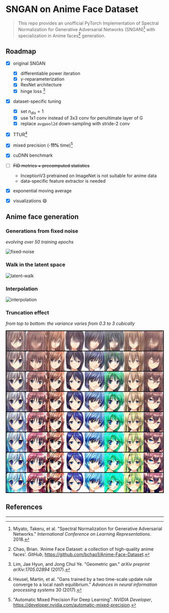 # SNGAN on Anime Face Dataset
> This repo provides an unofficial PyTorch Implementation of Spectral Normalization for Generative Adversarial Networks (SNGAN)[^1] with specialization in Anime faces[^2] generation.

## Roadmap
- [x] original SNGAN
  - [x] differentiable power iteration
  - [x] $\gamma$-reparameterization
  - [x] ResNet architecture
  - [x] hinge loss [^3]
- [x] dataset-specific tuning
  - [x] set $n_{dis} = 1$ 
  - [x] use 1x1 conv instead of 3x3 conv for penultimate layer of G
  - [x] replace `avgpool2d` down-sampling with stride-2 conv
- [x] TTUR[^4]
- [x] mixed precision (-**11%** time)[^5]
- [x] cuDNN benchmark
- [ ] ~~FID metrics + precomputed statistics~~
   - InceptionV3 pretrained on ImageNet is not suitable for anime data
   - data-specific feature extractor is needed

- [x] exponential moving average
- [x] visualizations :smile:

## Anime face generation
### Generations from fixed noise

*evolving over 50 training epochs*

![fixed-noise](./assets/fixed-noise.gif)

### Walk in the latent space

![latent-walk](./assets/latent-walk.gif)

### Interpolation

![interpolation](./assets/interpolation.gif)

### Truncation effect

*from top to bottom: the variance varies from 0.3 to 3 cubically*

![truncation-effects](./assets/truncation-effects.gif)


## References

---

[^1]: Miyato, Takeru, et al. "Spectral Normalization for Generative Adversarial Networks." *International Conference on Learning Representations*. 2018.
[^2]: Chao, Brian. ‘Anime Face Dataset: a collection of high-quality anime faces’. *GitHub*, https://github.com/bchao1/Anime-Face-Dataset.
[^3]: Lim, Jae Hyun, and Jong Chul Ye. "Geometric gan." *arXiv preprint arXiv:1705.02894* (2017).
[^4]: Heusel, Martin, et al. "Gans trained by a two time-scale update rule converge to a local nash equilibrium." *Advances in neural information processing systems* 30 (2017).
[^5]: "Automatic Mixed Precision For Deep Learning". *NVIDIA Developer*, https://developer.nvidia.com/automatic-mixed-precision.

